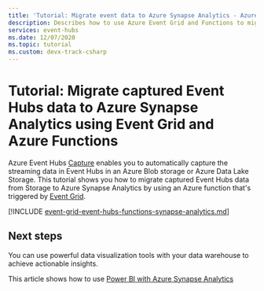 ```yaml
---
title: 'Tutorial: Migrate event data to Azure Synapse Analytics - Azure Event Hubs'
description: Describes how to use Azure Event Grid and Functions to migrate Event Hubs captured data to Azure Synapse Analytics.
services: event-hubs
ms.date: 12/07/2020
ms.topic: tutorial
ms.custom: devx-track-csharp
---
```


# Tutorial: Migrate captured Event Hubs data to Azure Synapse Analytics using Event Grid and Azure Functions
Azure Event Hubs [Capture](./event-hubs-capture-overview.md) enables you to automatically capture the streaming data in Event Hubs in an Azure Blob storage or Azure Data Lake Storage. This tutorial shows you how to migrate captured Event Hubs data from Storage to Azure Synapse Analytics by using an Azure function that's triggered by [Event Grid](../event-grid/overview.md).

[!INCLUDE [event-grid-event-hubs-functions-synapse-analytics.md](../../includes/event-grid-event-hubs-functions-synapse-analytics.md)]

## Next steps 
You can use powerful data visualization tools with your data warehouse to achieve actionable insights.

This article shows how to use [Power BI with Azure Synapse Analytics](/power-bi/connect-data/service-azure-sql-data-warehouse-with-direct-connect)
